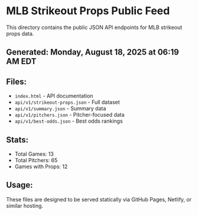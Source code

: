 # MLB Strikeout Props Public Feed

This directory contains the public JSON API endpoints for MLB strikeout props data.

## Generated: Monday, August 18, 2025 at 06:19 AM EDT

## Files:
- `index.html` - API documentation
- `api/v1/strikeout-props.json` - Full dataset
- `api/v1/summary.json` - Summary data
- `api/v1/pitchers.json` - Pitcher-focused data  
- `api/v1/best-odds.json` - Best odds rankings

## Stats:
- Total Games: 13
- Total Pitchers: 65
- Games with Props: 12

## Usage:
These files are designed to be served statically via GitHub Pages, Netlify, or similar hosting.
